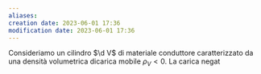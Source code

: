 ```yaml
---
aliases: 
creation date: 2023-06-01 17:36
modification date: 2023-06-01 17:36
---
```


Consideriamo un cilindro $\d V$ di materiale conduttore caratterizzato da una densità volumetrica dicarica mobile $\rho_{V} < 0$. La carica negat